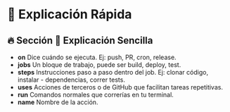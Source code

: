 # 📢 Explicación Rápida
## 🔥 Sección	📝 Explicación Sencilla
- **on**	Dice cuándo se ejecuta. Ej: push, PR, cron, release.
- **jobs**	Un bloque de trabajo, puede ser build, deploy, test.
- **steps**	Instrucciones paso a paso dentro del job. Ej: clonar código, instalar - dependencias, correr tests.
- **uses**	Acciones de terceros o de GitHub que facilitan tareas repetitivas.
- **run**	Comandos normales que correrías en tu terminal.
- **name** 	Nombre de la acción.
